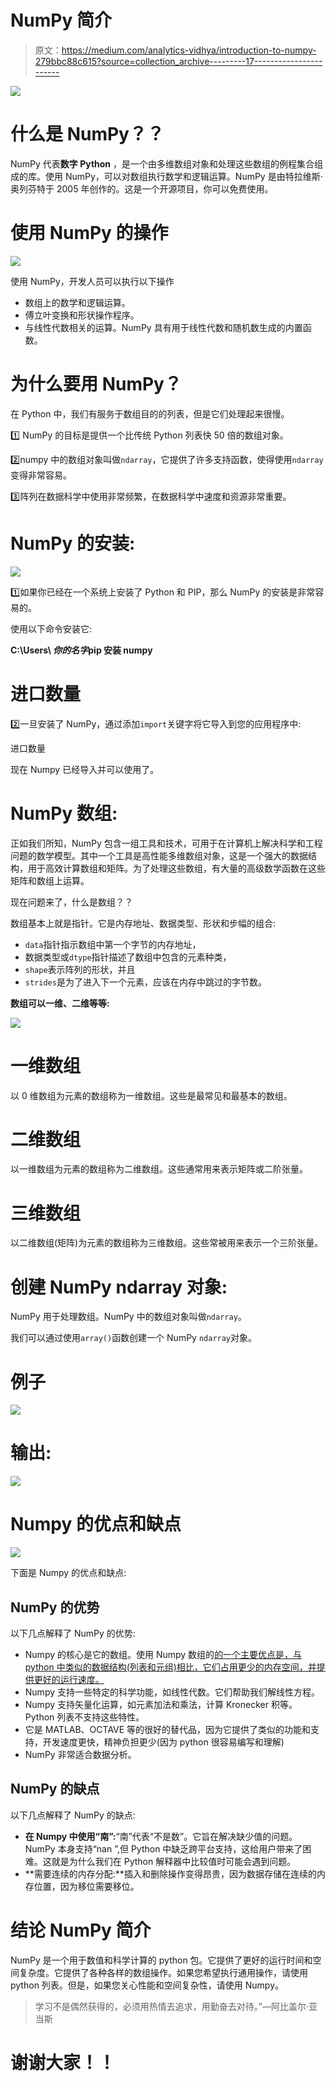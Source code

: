 # NumPy 简介

> 原文：<https://medium.com/analytics-vidhya/introduction-to-numpy-279bbc88c615?source=collection_archive---------17----------------------->

![](img/01e1a46d349757cdeade27f22a4fc678.png)

# 什么是 NumPy？？

NumPy 代表**数字 Python** ，是一个由多维数组对象和处理这些数组的例程集合组成的库。使用 NumPy，可以对数组执行数学和逻辑运算。NumPy 是由特拉维斯·奥列芬特于 2005 年创作的。这是一个开源项目，你可以免费使用。

# 使用 NumPy 的操作

![](img/de96a67175c9b0964c93f2fed93a9a6d.png)

使用 NumPy，开发人员可以执行以下操作

*   数组上的数学和逻辑运算。
*   傅立叶变换和形状操作程序。
*   与线性代数相关的运算。NumPy 具有用于线性代数和随机数生成的内置函数。

# 为什么要用 NumPy？

在 Python 中，我们有服务于数组目的的列表，但是它们处理起来很慢。

1️⃣ NumPy 的目标是提供一个比传统 Python 列表快 50 倍的数组对象。

2️⃣numpy 中的数组对象叫做`ndarray`，它提供了许多支持函数，使得使用`ndarray`变得非常容易。

3️⃣阵列在数据科学中使用非常频繁，在数据科学中速度和资源非常重要。

# NumPy 的安装:

![](img/33480543b169f5dd3e6ef89b79f593d9.png)

1️⃣如果你已经在一个系统上安装了 Python 和 PIP，那么 NumPy 的安装是非常容易的。

使用以下命令安装它:

**C:\Users\ *你的名字*pip 安装 numpy**

# 进口数量

2️⃣一旦安装了 NumPy，通过添加`import`关键字将它导入到您的应用程序中:

进口数量

现在 Numpy 已经导入并可以使用了。

# NumPy 数组:

正如我们所知，NumPy 包含一组工具和技术，可用于在计算机上解决科学和工程问题的数学模型。其中一个工具是高性能多维数组对象，这是一个强大的数据结构，用于高效计算数组和矩阵。为了处理这些数组，有大量的高级数学函数在这些矩阵和数组上运算。

现在问题来了，什么是数组？？

数组基本上就是指针。它是内存地址、数据类型、形状和步幅的组合:

*   `data`指针指示数组中第一个字节的内存地址，
*   数据类型或`dtype`指针描述了数组中包含的元素种类，
*   `shape`表示阵列的形状，并且
*   `strides`是为了进入下一个元素，应该在内存中跳过的字节数。

**数组可以一维、二维等等:**

![](img/ccd944a6bc2ce3aa40c3182994b54722.png)

# 一维数组

以 0 维数组为元素的数组称为一维数组。这些是最常见和最基本的数组。

# 二维数组

以一维数组为元素的数组称为二维数组。这些通常用来表示矩阵或二阶张量。

# 三维数组

以二维数组(矩阵)为元素的数组称为三维数组。这些常被用来表示一个三阶张量。

# 创建 NumPy ndarray 对象:

NumPy 用于处理数组。NumPy 中的数组对象叫做`ndarray`。

我们可以通过使用`array()`函数创建一个 NumPy `ndarray`对象。

# 例子

![](img/5776c8cd59d5c0909631a31198f1a0c8.png)

# 输出:

![](img/beddf5c3a9b1c8e4077774572c3fd60c.png)

# Numpy 的优点和缺点

![](img/d828d732e8b0e01919387b8e373dba30.png)

下面是 Numpy 的优点和缺点:

## NumPy 的优势

以下几点解释了 NumPy 的优势:

*   Numpy 的核心是它的数组。使用 Numpy 数组的[的一个主要优点是，与 python 中类似的数据结构(列表和元组)相比，它们占用更少的内存空间，并提供更好的运行速度。](https://www.educba.com/numpy-arrays/)
*   Numpy 支持一些特定的科学功能，如线性代数。它们帮助我们解线性方程。
*   Numpy 支持矢量化运算，如元素加法和乘法，计算 Kronecker 积等。Python 列表不支持这些特性。
*   它是 MATLAB、OCTAVE 等的很好的替代品，因为它提供了类似的功能和支持，开发速度更快，精神负担更少(因为 python 很容易编写和理解)
*   NumPy 非常适合数据分析。

## NumPy 的缺点

以下几点解释了 NumPy 的缺点:

*   **在 Numpy 中使用“南”:**“南”代表“不是数”。它旨在解决缺少值的问题。NumPy 本身支持“nan ”,但 Python 中缺乏跨平台支持，这给用户带来了困难。这就是为什么我们在 Python 解释器中比较值时可能会遇到问题。
*   **需要连续的内存分配:**插入和删除操作变得昂贵，因为数据存储在连续的内存位置，因为移位需要移位。

# 结论 NumPy 简介

NumPy 是一个用于数值和科学计算的 python 包。它提供了更好的运行时间和空间复杂度。它提供了各种各样的数组操作。如果您希望执行通用操作，请使用 python 列表。但是，如果您关心性能和空间复杂性，请使用 Numpy。

> 学习不是偶然获得的，必须用热情去追求，用勤奋去对待。”―阿比盖尔·亚当斯

# 谢谢大家！！